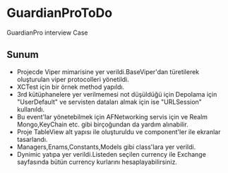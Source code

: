 # GuardianProToDo
GuardianPro interview Case
## Sunum
- Projecde Viper mimarisine yer verildi.BaseViper'dan türetilerek oluşturulan viper protocolleri yönetildi.
- XCTest için bir örnek method yapıldı.
- 3rd kütüphanelere yer verilmemesi not düşüldüğü için Depolama için "UserDefault" ve servisten dataları almak için ise "URLSession" kullanıldı.
- Bu event'lar yönetebilmek için AFNetworking servis için ve Realm Mongo,KeyChain etc. gibi birçoğundan da yardım alınabilir.
- Proje TableView alt yapısı ile oluşturuldu ve component'ler ile ekranlar tasarlandı.
- Managers,Enams,Constants,Models gibi class'lara yer verildi.
- Dynimic yatıpa yer verildi.Listeden seçilen currency ile Exchange sayfasında bütün currency kurlarını hesaplayabilirsiniz.

